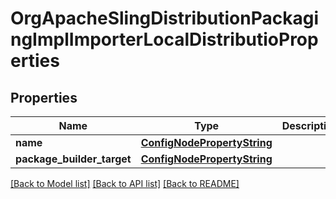 # OrgApacheSlingDistributionPackagingImplImporterLocalDistributioProperties

## Properties
Name | Type | Description | Notes
------------ | ------------- | ------------- | -------------
**name** | [**ConfigNodePropertyString**](ConfigNodePropertyString.md) |  | [optional] 
**package_builder_target** | [**ConfigNodePropertyString**](ConfigNodePropertyString.md) |  | [optional] 

[[Back to Model list]](../README.md#documentation-for-models) [[Back to API list]](../README.md#documentation-for-api-endpoints) [[Back to README]](../README.md)


